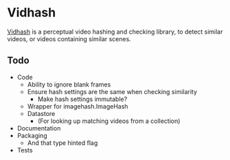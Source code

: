 # Vidhash
[Vidhash](https://pypi.org/project/vidhash/) is a perceptual video hashing and checking library, to detect similar videos, or videos containing similar scenes.


## Todo
- Code
  - Ability to ignore blank frames
  - Ensure hash settings are the same when checking similarity
    - Make hash settings immutable?
  - Wrapper for imagehash.ImageHash
  - Datastore
    - (For looking up matching videos from a collection)
- Documentation
- Packaging
  - And that type hinted flag
- Tests
